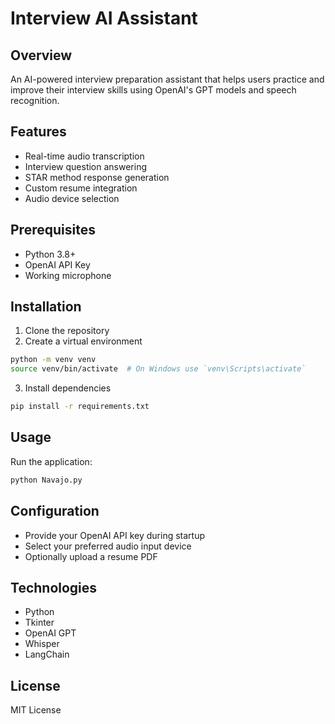 # Interview AI Assistant

## Overview
An AI-powered interview preparation assistant that helps users practice and improve their interview skills using OpenAI's GPT models and speech recognition.

## Features
- Real-time audio transcription
- Interview question answering
- STAR method response generation
- Custom resume integration
- Audio device selection

## Prerequisites
- Python 3.8+
- OpenAI API Key
- Working microphone

## Installation
1. Clone the repository
2. Create a virtual environment
```bash
python -m venv venv
source venv/bin/activate  # On Windows use `venv\Scripts\activate`
```
3. Install dependencies
```bash
pip install -r requirements.txt
```

## Usage
Run the application:
```bash
python Navajo.py
```

## Configuration
- Provide your OpenAI API key during startup
- Select your preferred audio input device
- Optionally upload a resume PDF

## Technologies
- Python
- Tkinter
- OpenAI GPT
- Whisper
- LangChain

## License
MIT License 